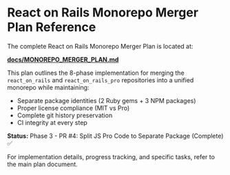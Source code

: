 # React on Rails Monorepo Merger Plan Reference

The complete React on Rails Monorepo Merger Plan is located at:

**[docs/MONOREPO_MERGER_PLAN.md](./MONOREPO_MERGER_PLAN.md)**

This plan outlines the 8-phase implementation for merging the `react_on_rails` and `react_on_rails_pro` repositories into a unified monorepo while maintaining:

- Separate package identities (2 Ruby gems + 3 NPM packages)
- Proper license compliance (MIT vs Pro)
- Complete git history preservation
- CI integrity at every step

**Status:** Phase 3 - PR #4: Split JS Pro Code to Separate Package (Complete) ✅

For implementation details, progress tracking, and specific tasks, refer to the main plan document.

